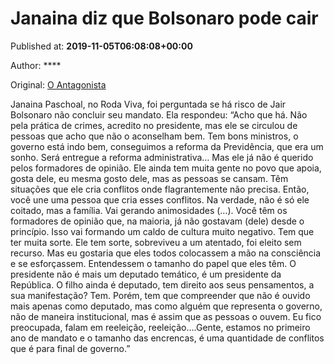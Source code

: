 
# Janaina diz que Bolsonaro pode cair

Published at: **2019-11-05T06:08:08+00:00**

Author: ****

Original: [O Antagonista](https://www.oantagonista.com/brasil/janaina-diz-que-bolsonaro-pode-cair/)

Janaina Paschoal, no Roda Viva, foi perguntada se há risco de Jair Bolsonaro não concluir seu mandato.
Ela respondeu:
“Acho que há. Não pela prática de crimes, acredito no presidente, mas ele se circulou de pessoas que acho que não o aconselham bem. Tem bons ministros, o governo está indo bem, conseguimos a reforma da Previdência, que era um sonho. Será entregue a reforma administrativa… Mas ele já não é querido pelos formadores de opinião. Ele ainda tem muita gente no povo que apoia, gosta dele, eu mesma gosto dele, mas as pessoas se cansam. Têm situações que ele cria conflitos onde flagrantemente não precisa. Então, você une uma pessoa que cria esses conflitos. Na verdade, não é só ele coitado, mas a família. Vai gerando animosidades (…).
Você têm os formadores de opinião que, na maioria, já não gostavam (dele) desde o princípio. Isso vai formando um caldo de cultura muito negativo. Tem que ter muita sorte. Ele tem sorte, sobreviveu a um atentado, foi eleito sem recurso. Mas eu gostaria que eles todos colocassem a mão na consciência e se esforçassem. Entendessem o tamanho do papel que eles têm. O presidente não é mais um deputado temático, é um presidente da República. O filho ainda é deputado, tem direito aos seus pensamentos, a sua manifestação? Tem. Porém, tem que compreender que não é ouvido mais apenas como deputado, mas como alguém que representa o governo, não de maneira institucional, mas é assim que as pessoas o ouvem. Eu fico preocupada, falam em reeleição, reeleição….Gente, estamos no primeiro ano de mandato e o tamanho das encrencas, é uma quantidade de conflitos que é para final de governo.”
